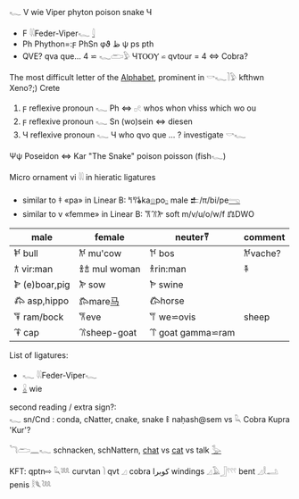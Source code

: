 𓆑 V wie Viper phyton poison snake Ч  

* F 𓇌Feder-Viper𓆑 [𓇋](𓇋)  
* Ph Phython=:ϝ PhSn φϑ ظ ψ ps pth  
* QVE? qva que...  4 ⋍ 𓆑𓂧𓅱  ЧⲦⲞⲞⲨ ⋍ qvtour = 4   ⇔ Cobra?  

The most difficult letter of the [Alphabet](Alphabet), prominent in 𓎡𓆑𓍘𓅱 kfthwn Xeno?;) Crete  

1.  ϝ reflexive pronoun 𓆑 Ph ⇔ 𓊪𓏲 whos whon vhiss which wo ou  
2. ϝ reflexive pronoun 𓆑 Sn (wo)sein ⇔ diesen  
3. Ч reflexive pronoun 𓆑 Ч who qvo que ... ? investigate 𓎡𓆑  

Ψψ Poseidon ⇔ Kar "The Snake" poison poisson (fish𓆑)  

Micro ornament vi 𓇌 in hieratic ligatures  
* similar to 𐀞 «pa» in Linear B: 𐀡𐀰𐂓ka[𓊖](𓊖)po[𓊪](𓊪) male 𒉺/π/bi/pe[𓂸](𓂸)  
* similar to v «femme» in Linear B: 𐂆𐂈𐂊  soft m/v/u/o/w/f 𐁄DWO  

male|female|neuter𐀙|comment  
-----|----|----|---  
𐂍 bull|𐂌 mu'cow|𐀘 bos|𐂌vache?  
𐂀 vir:man|𐁑𐂁 mul woman|𐀪rin:man|𐁐  
𐂋 (e)boar,pig|𐂊 sow|𐁂 swine|  
𐂅 asp,hippo|𐂄mare[马](马)|𐂃horse|  
𐂇 ram/bock|𐂆eve|𐀥 we⋍ovis|sheep  
𐂉 cap|𐂈sheep-goat|𐁒 goat gamma⋍ram|  

List of ligatures:  
* 𓆑 𓇌Feder-Viper𓆑  
* [𓏇](𓏇) wie  

second reading / extra sign?:  
𓆑 sn/Cnd : conda, cNatter, cnake, snake 𐀟 naḥash@sem vs 𓆗 Cobra Kupra 'Kur'?  

𓆓𓂧𓈖𓆑 schnacken, schNattern, [chat](chat) vs [cat](cat) vs talk [𓅭](𓅭)  

KFT: qptn⇨ 𓆗𓆚 curvtan 𓌙 qvt 𓈎  cobra كوبرا  windings 𓈎𓄿𓃀𓍢𓍢𓍢 bent 𓈎𓎛𓂢 penis 𓎛𓆰𓆙  